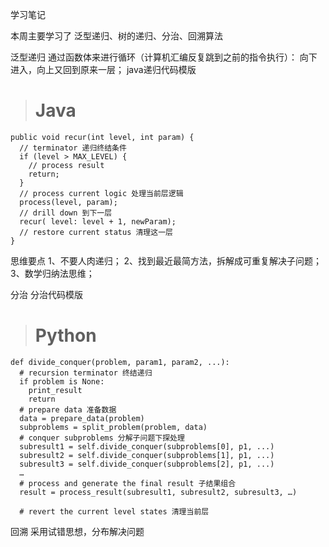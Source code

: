 学习笔记

本周主要学习了 泛型递归、树的递归、分治、回溯算法

泛型递归
    通过函数体来进行循环（计算机汇编反复跳到之前的指令执行）：
    向下进入，向上又回到原来一层；
    java递归代码模版
>   # Java
    public void recur(int level, int param) { 
      // terminator 递归终结条件
      if (level > MAX_LEVEL) { 
        // process result 
        return; 
      }
      // process current logic 处理当前层逻辑
      process(level, param); 
      // drill down 到下一层
      recur( level: level + 1, newParam); 
      // restore current status 清理这一层
    }

  思维要点
    1、不要人肉递归；
    2、找到最近最简方法，拆解成可重复解决子问题；
    3、数学归纳法思维；
    
分治
    分治代码模版
>   # Python
    def divide_conquer(problem, param1, param2, ...): 
      # recursion terminator 终结递归
      if problem is None: 
    	print_result 
    	return 
      # prepare data 准备数据
      data = prepare_data(problem) 
      subproblems = split_problem(problem, data) 
      # conquer subproblems 分解子问题下探处理
      subresult1 = self.divide_conquer(subproblems[0], p1, ...) 
      subresult2 = self.divide_conquer(subproblems[1], p1, ...) 
      subresult3 = self.divide_conquer(subproblems[2], p1, ...) 
      …
      # process and generate the final result 子结果组合
      result = process_result(subresult1, subresult2, subresult3, …)
    	
      # revert the current level states 清理当前层
      
回溯
    采用试错思想，分布解决问题
    